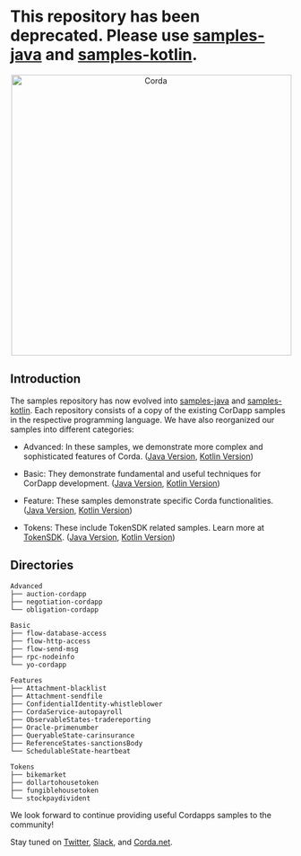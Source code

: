 
# This repository has been deprecated. Please use [samples-java](https://github.com/corda/samples-java) and [samples-kotlin](https://github.com/corda/samples-kotlin).

<p align="center">
  <img src="https://www.corda.net/wp-content/uploads/2016/11/fg005_corda_b.png" alt="Corda" width="500">
</p>



## Introduction
The samples repository has now evolved into [samples-java](https://github.com/corda/samples-java) and [samples-kotlin](https://github.com/corda/samples-kotlin). Each repository consists of a copy of the existing CorDapp samples in the respective programming language. We have also reorganized our samples into different categories:

* Advanced: In these samples, we demonstrate more complex and sophisticated features of Corda. ([Java Version](https://github.com/corda/samples-java/tree/master/Advanced), [Kotlin Version](https://github.com/corda/samples-kotlin/tree/master/Advanced))

* Basic: They demonstrate fundamental and useful techniques for CorDapp development. ([Java Version](https://github.com/corda/samples-java/tree/master/Basic), [Kotlin Version](https://github.com/corda/samples-kotlin/tree/master/Basic))

* Feature: These samples demonstrate specific Corda functionalities. ([Java Version](https://github.com/corda/samples-java/tree/master/Features), [Kotlin Version](https://github.com/corda/samples-kotlin/tree/master/Features))

* Tokens: These include TokenSDK related samples. Learn more at [TokenSDK](https://github.com/corda/token-sdk). ([Java Version](https://github.com/corda/samples-java/tree/master/Tokens), [Kotlin Version](https://github.com/corda/samples-kotlin/tree/master/Tokens))

## Directories 
```
Advanced
├── auction-cordapp
├── negotiation-cordapp
└── obligation-cordapp

Basic
├── flow-database-access
├── flow-http-access
├── flow-send-msg
├── rpc-nodeinfo
└── yo-cordapp

Features
├── Attachment-blacklist
├── Attachment-sendfile
├── ConfidentialIdentity-whistleblower
├── CordaService-autopayroll
├── ObservableStates-tradereporting
├── Oracle-primenumber
├── QueryableState-carinsurance
├── ReferenceStates-sanctionsBody
└── SchedulableState-heartbeat

Tokens
├── bikemarket
├── dollartohousetoken
├── fungiblehousetoken
└── stockpaydivident
```
We look forward to continue providing useful Cordapps samples to the community! 

Stay tuned on [Twitter](https://twitter.com/Cordablockchain), [Slack](http://slack.corda.net/), and [Corda.net](https://www.corda.net/).
